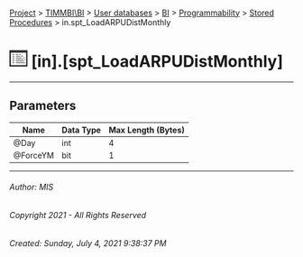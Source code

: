 #### 

[Project](../../../../../index.md) > [TIMMBI\\BI](../../../../index.md) > [User databases](../../../index.md) > [BI](../../index.md) > [Programmability](../index.md) > [Stored Procedures](Stored_Procedures.md) > in.spt_LoadARPUDistMonthly

# ![Stored Procedures](../../../../../Images/StoredProcedure32.png) [in].[spt_LoadARPUDistMonthly]

---

## <a name="#parameters"></a>Parameters

| Name | Data Type | Max Length (Bytes) |
|---|---|---|
| @Day | int | 4 |
| @ForceYM | bit | 1 |


---

###### Author:  MIS

###### Copyright 2021 - All Rights Reserved

###### Created: Sunday, July 4, 2021 9:38:37 PM

